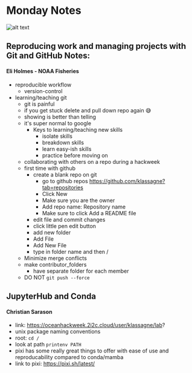 # Monday Notes
![alt text](https://oceanhackweek.org/_static/logo.png)
## Reproducing work and managing projects with Git and GitHub Notes: 
#### Eli Holmes - NOAA Fisheries

- reproducible workflow
  - version-control 
- learning/teaching git
  - git is painful
  - if you get stuck delete and pull down repo again :sweat_smile:
  - showing is better than telling
  - it's super normal to google 
    - Keys to learning/teaching new skills
      - isolate skills
      - breakdown skills
      - learn easy-ish skills
      - practice before moving on
  - collaborating with others on a repo during a hackweek
  - first time with github
    - create a blank repo on git
      - go to github repos https://github.com/klassagne?tab=repositories
      - Click New
      - Make sure you are the owner
      - Add repo name: Repository name
      - Make sure to click Add a README file
    - edit file and commit changes
     - click little pen edit button
    - add new folder
     -  Add File
     -  Add New File
     -  type in folder name and then /
   -  Minimize merge conflicts
     - make contributor_folders
       - have separate folder for each member
     - DO NOT `git push --force`

## JupyterHub and Conda
#### Christian Sarason
- link: https://oceanhackweek.2i2c.cloud/user/klassagne/lab?
- unix package naming conventions
- root: `cd /`
- look at path `printenv PATH`
- pixi has some really great things to offer with ease of use and reproducability compared to conda/mamba
- link to pixi: https://pixi.sh/latest/

